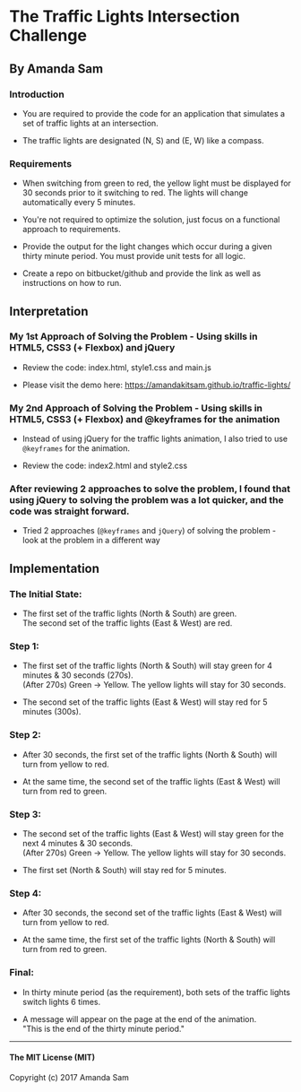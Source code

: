 # The Traffic Lights Intersection Challenge

## By Amanda Sam

### Introduction
- You are required to provide the code for an application that simulates a set of traffic lights at an intersection.

- The traffic lights are designated (N, S) and (E, W) like a compass.

### Requirements
- When switching from green to red, the yellow light must be displayed for 30 seconds prior to it switching to red. The lights will change automatically every 5 minutes.

- You're not required to optimize the solution, just focus on a functional approach to requirements.

- Provide the output for the light changes which occur during a given thirty minute period. You must provide unit tests for all logic.

- Create a repo on bitbucket/github and provide the link as well as instructions on how to run.


## Interpretation

### My 1st Approach of Solving the Problem - Using skills in HTML5, CSS3 (+ Flexbox) and jQuery

- Review the code: index.html, style1.css and main.js

- Please visit the demo here: https://amandakitsam.github.io/traffic-lights/

### My 2nd Approach of Solving the Problem - Using skills in HTML5, CSS3 (+ Flexbox) and @keyframes for the animation

- Instead of using jQuery for the traffic lights animation, I also tried to use `@keyframes` for the animation.

- Review the code: index2.html and style2.css

### After reviewing 2 approaches to solve the problem, I found that using jQuery to solving the problem was a lot quicker, and the code was straight forward.
- Tried 2 approaches (`@keyframes` and `jQuery`) of solving the problem - look at the problem in a different way


## Implementation

### The Initial State:
- The first set of the traffic lights (North & South) are green. <br/>
  The second set of the traffic lights (East & West) are red.

### Step 1:
- The first set of the traffic lights (North & South) will stay green for 4 minutes & 30 seconds (270s).<br/>
(After 270s) Green -> Yellow. The yellow lights will stay for 30 seconds.

- The second set of the traffic lights (East & West) will stay red for 5 minutes (300s).

### Step 2:
- After 30 seconds, the first set of the traffic lights (North & South) will turn from yellow to red.

- At the same time, the second set of the traffic lights (East & West) will turn from red to green.

### Step 3:
- The second set of the traffic lights (East & West) will stay green for the next 4 minutes & 30 seconds.<br/>
(After 270s) Green -> Yellow. The yellow lights will stay for 30 seconds.

- The first set (North & South) will stay red for 5 minutes.

### Step 4:
- After 30 seconds, the second set of the traffic lights (East & West) will turn from yellow to red.

- At the same time, the first set of the traffic lights (North & South) will turn from red to green.

### Final:
- In thirty minute period (as the requirement), both sets of the traffic lights switch lights 6 times.

- A message will appear on the page at the end of the animation.<br/>
  "This is the end of the thirty minute period."

-----------

#### The MIT License (MIT)

Copyright (c) 2017 Amanda Sam
